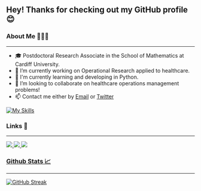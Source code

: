 ## Hey! Thanks for checking out my GitHub profile 😊

### About Me 👩🏻‍🎓
---
- 🎓 Postdoctoral Research Associate in the School of Mathematics at Cardiff University.
- 🏥 I’m currently working on Operational Research applied to healthcare.
- 🌱 I'm currently learning and developing in Python.
- 👯 I’m looking to collaborate on healthcare operations management problems!
- 📫 Contact me either by [Email](WilliamsEM20@cardiff.ac.uk) or [Twitter](https://twitter.com/LizzieWilliams8)

[![My Skills](https://skillicons.dev/icons?i=py,r,latex)](https://skillicons.dev)

### Links 🔗
---
<a href="https://www.linkedin.com/in/elizabeth-m-williams/">
    <img src="https://img.shields.io/badge/linkedin-%230077B5.svg?&style=for-the-badge&logo=linkedin&logoColor=white" />
<a href="https://www.researchgate.net/profile/Elizabeth-Williams-48">
    <img src="https://img.shields.io/badge/Research_Gate-00CCBB.svg?&style=for-the-badge&logo=ResearchGate&logoColor=white">
<a href="https://scholar.google.com/citations?user=jTR6dB0AAAAJ&hl=en">
    <img src="https://img.shields.io/badge/Google_Scholar-blue">


### Github Stats 📈
---
[![GitHub Streak](https://github-readme-streak-stats.herokuapp.com/?user=Williamsem)](https://git.io/streak-stats)
